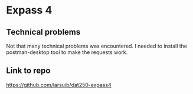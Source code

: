 # Expass 4

## Technical problems
Not that many technical problems was encountered. I needed to install the postman-desktop tool to make the requests work.

## Link to repo
https://github.com/larsuib/dat250-expass4
